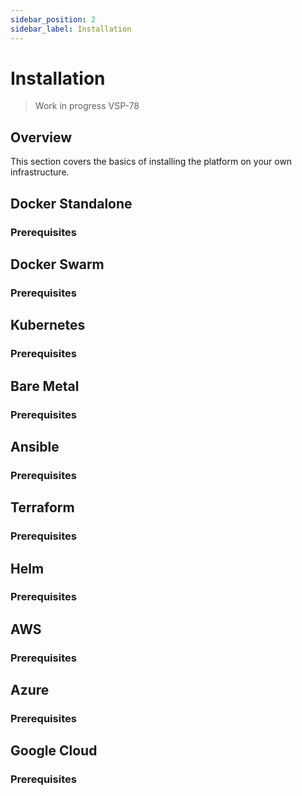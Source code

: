 ```yaml
---
sidebar_position: 2
sidebar_label: Installation
---
```


# Installation

> Work in progress VSP-78


## Overview

This section covers the basics of installing the platform on your own infrastructure.

## Docker Standalone

### Prerequisites

## Docker Swarm

### Prerequisites

## Kubernetes

### Prerequisites

## Bare Metal

### Prerequisites

## Ansible

### Prerequisites

## Terraform

### Prerequisites

## Helm

### Prerequisites

## AWS

### Prerequisites

## Azure

### Prerequisites

## Google Cloud

### Prerequisites
